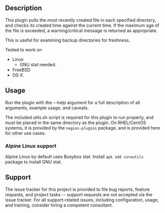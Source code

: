 ## Description

This plugin pulls the most recently created file in each specified directory, and checks its created time against the current time.  If the maximum age of the file is exceeded, a warning/critical message is returned as appropriate.

This is useful for examining backup directories for freshness.

Tested to work on
- Linux
    - GNU stat needed.
- FreeBSD
- OS X.

## Usage ##

Run the plugin with the --help argument for a full description of all arguments, example usage, and caveats.

The included utils.sh script is required for this plugin to run properly, and must be placed in the same directory as the plugin. On RHEL/CentOS systems, it is provided by the ```nagios-plugins``` package, and is provided here for other use cases.

### Alpine Linux support ###

Alpine Linux by default uses Busybox stat. Install `apk add coreutils` package to install GNU stat.

## Support

The issue tracker for this project is provided to file bug reports, feature requests, and project tasks -- support requests are not accepted via the issue tracker. For all support-related issues, including configuration, usage, and training, consider hiring a competent consultant.
